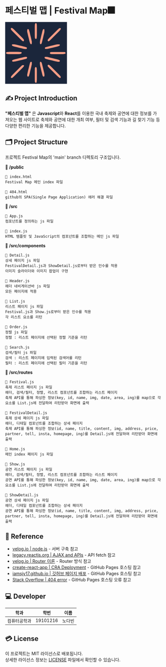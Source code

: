# 페스티벌 맵 | Festival Map🎆
<img alt = "페스티벌맵로고" src="https://github.com/nodb/FestivalMap/blob/main/public/logo512.png" width="200">

## ✍ Project Introduction
**"페스티벌 맵"** 은 **Javascript**와 **React**를 이용한 국내 축제와 공연에 대한 정보를 가져오는 웹 사이트로 축제와 공연에 대한 개최 여부, 필터 및 검색 기능과 길 찾기 기능 등 다양한 편리한 기능을 제공합니다.

## 🗂️ Project Structure
프로젝트 Festival Map의 'main' branch 디렉토리 구조입니다.

**📁 /public**
```
📄 index.html
Festival Map 메인 index 파일

📄 404.html
github의 SPA(Single Page Application) 에러 해결 파일
```
**📁 /src**
```
📄 App.js
컴포넌트를 정의하는 js 파일

📄 index.js
HTML 템플릿 및 JavaScript의 컴포넌트를 조합하는 메인 js 파일
```
**📁 /src/components**
```
📄 Detail.js
상세 페이지 js 파일
FestivalDetail.js과 ShowDetail.js로부터 받은 인수를 적용
이미지 슬라이더와 이미지 팝업이 구현

📄 Header.js
헤더 네비게이션바 js 파일
모든 페이지에 적용

📄 List.js
리스트 페이지 js 파일
Festival.js과 Show.js로부터 받은 인수를 적용
각 리스트 요소를 리턴

📄 Order.js
정렬 js 파일
정렬 : 리스트 페이지에 선택된 정렬 기준을 리턴

📄 Search.js
검색/필터 js 파일
검색 : 리스트 페이지에 입력된 검색어를 리턴
필터 : 리스트 페이지에 선택된 필터 기준을 리턴

```
**📁 /src/routes**
```
📄 Festival.js
축제 리스트 페이지 js 파일
헤더, 검색/필터, 정렬, 리스트 컴포넌트를 조합하는 리스트 페이지
축제 API를 통해 파싱한 정보(key, id, name, img, date, area, ing)를 map으로 각 요소를 List.js에 전달하여 리턴받아 화면에 출력

📄 FestivalDetail.js
축제 상세 페이지 js 파일
헤더, 디테일 컴포넌트를 조합하는 상세 페이지
축제 API를 통해 파싱한 정보(id, name, title, content, img, address, price, partner, tell, insta, homepage, ing)를 Detail.js에 전달하여 리턴받아 화면에 출력

📄 Home.js
메인 index 페이지 js 파일

📄 Show.js
공연 리스트 페이지 js 파일
헤더, 검색/필터, 정렬, 리스트 컴포넌트를 조합하는 리스트 페이지
공연 API를 통해 파싱한 정보(key, id, name, img, date, area, ing)를 map으로 각 요소를 List.js에 전달하여 리턴받아 화면에 출력

📄 ShowDetail.js
공연 상세 페이지 js 파일
헤더, 디테일 컴포넌트를 조합하는 상세 페이지
공연 API를 통해 파싱한 정보(id, name, title, content, img, address, price, partner, tell, insta, homepage, ing)를 Detail.js에 전달하여 리턴받아 화면에 출력
```

## 🔗 Reference
- [velog.io | node.js](https://velog.io/@choi46910/node.js-API-%EC%84%9C%EB%B2%84-%EA%B5%AC%EC%B6%95-%EA%B8%B0%EC%B4%88) - 서버 구축 참고
- [legacy.reactjs.org | AJAX and APIs](https://legacy.reactjs.org/docs/faq-ajax.html) - API fetch 참고
- [velog.io | Router 이론](https://velog.io/@lllen/react-router) - Router 방식 참고
- [create-react-app | CRA Deployment](https://create-react-app.dev/docs/deployment/#notes-on-client-side-routing) - GitHub Pages 호스팅 참고
- [iamsjy17.github.io | 깃허브 페이지 배포](https://iamsjy17.github.io/react/2018/11/04/githubpage-SPA.html) - GitHub Pages 호스팅 참고
- [Stack Overflow | 404 error](https://stackoverflow.com/questions/46056414/getting-404-for-links-with-create-react-app-deployed-to-github-pages) - GitHub Pages 호스팅 오류 참고

## ‍💻 Developer

| 학과         | 학번     | 이름   |
| ------------ | -------- | ------ |
| 컴퓨터공학과 | 19101216 | 노다빈 |

## 💳 License

이 프로젝트는 MIT 라이선스로 배포됩니다.  
상세한 라이선스 정보는 [LICENSE](https://github.com/nodb/FestivalMap/blob/main/LICENSE.txt) 파일에서 확인할 수 있습니다.
